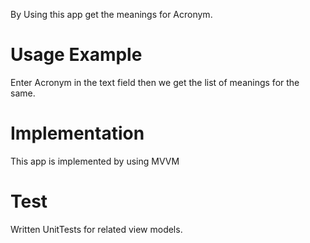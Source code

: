 By Using this app get the meanings for Acronym.

# Usage Example
Enter Acronym in the text field then we get the list of meanings for the same.

# Implementation
This app is implemented by using MVVM

# Test
Written UnitTests for related view models.
